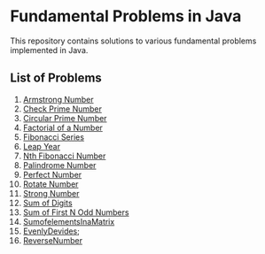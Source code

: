 
# Fundamental Problems in Java

This repository contains solutions to various fundamental problems implemented in Java.

## List of Problems

1. [Armstrong Number](https://www.geeksforgeeks.org/program-for-armstrong-numbers/)
2. [Check Prime Number](https://www.geeksforgeeks.org/java-program-to-check-if-a-number-is-prime-or-not/)
3. [Circular Prime Number](https://www.geeksforgeeks.org/problems/circular-prime-number0230/0)
4. [Factorial of a Number](https://www.geeksforgeeks.org/java-program-for-factorial-of-a-number/)
5. [Fibonacci Series](https://www.geeksforgeeks.org/program-for-nth-fibonacci-number/)
6. [Leap Year](https://www.geeksforgeeks.org/program-check-given-year-leap-year/)
7. [Nth Fibonacci Number](https://www.geeksforgeeks.org/program-for-nth-fibonacci-number/)
8. [Palindrome Number](https://leetcode.com/problems/palindrome-number/)
9. [Perfect Number](https://www.geeksforgeeks.org/perfect-number/)
10. [Rotate Number](https://www.geeksforgeeks.org/generate-all-rotations-of-a-number/)
11. [Strong Number](https://www.geeksforgeeks.org/program-to-check-strong-number/)
12. [Sum of Digits](https://www.geeksforgeeks.org/program-for-sum-of-the-digits-of-a-given-number/)
13. [Sum of First N Odd Numbers](https://www.geeksforgeeks.org/sum-of-odd-numbers/)
14. [SumofelementsInaMatrix](https://www.geeksforgeeks.org/find-sum-of-all-matrix-elements/)
15. [EvenlyDevides](https://www.geeksforgeeks.org/problems/count-digits5716/1?page=1&difficulty=School&sortBy=submissions);
16. [ReverseNumber](https://leetcode.com/problems/reverse-integer/description/)